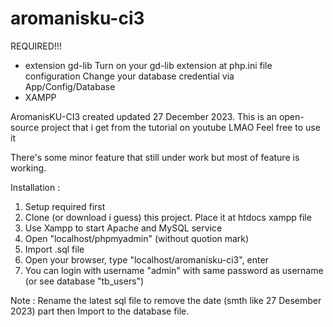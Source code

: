 # aromanisku-ci3

REQUIRED!!!
- extension gd-lib
Turn on your gd-lib extension at php.ini file configuration
Change your database credential via App/Config/Database
- XAMPP

AromanisKU-CI3 created updated 27 December 2023.
This is an open-source project that i get from the tutorial on youtube LMAO
Feel free to use it

There's some minor feature that still under work but most of feature is working.

Installation :
1. Setup required first
2. Clone (or download i guess) this project. Place it at htdocs xampp file
3. Use Xampp to start Apache and MySQL service
4. Open "localhost/phpmyadmin" (without quotion mark)
5. Import .sql file
6. Open your browser, type "localhost/aromanisku-ci3", enter
7. You can login with username "admin" with same password as username (or see database "tb_users")

Note : Rename the latest sql file to remove the date (smth like 27 Desember 2023) part then Import to the database file.
